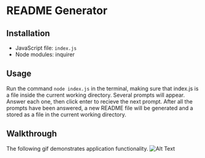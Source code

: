 # README Generator

## Installation 
* JavaScript file: `index.js`
* Node modules: inquirer 

## Usage
Run the command `node index.js` in the terminal, making sure that index.js is a file inside the current working directory.
Several prompts will appear. Answer each one, then click enter to recieve the next prompt. After all the prompts have been answered, 
a new README file will be generated and a stored as a file in the current working directory. 

## Walkthrough
The following gif demonstrates application functionality. 
![Alt Text]((https://github.com/ankushchalla/README-Generator/blob/main/Generator_Walkthrough.gif))
